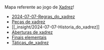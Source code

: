 Mapa referente ao jogo de [Xadrez](api/2024/07/2024-07-06-Xadrez.md)!

- [2024-07-07-Regras_do_xadrez](_insight/2024-07-07-Regras_do_xadrez.md)
- [Peças de xadrez](_insight/2024/07/2024-07-06-Pecas_de_xadrez.md)
- [[_insight/2024-07-07-Historia_do_xadrez]]
- [Aberturas de xadrez](_draft/2024-07-06-Aberturas_de_xadrez.md)
- [Finais elementais](_insight/2024/07/2024-07-06-Finais_elementais.md)
- [Táticas_de_xadrez](_insight/2024-07-06-Taticas_de_xadrez.md)